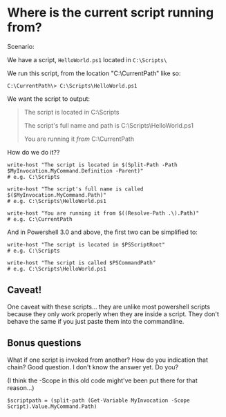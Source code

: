 ﻿# Where is the current script running from?

Scenario:

We have a script, `HelloWorld.ps1` located in `C:\Scripts\`

We run this script, from the location "C:\CurrentPath\" like so:

	C:\CurrentPath\> C:\Scripts\HelloWorld.ps1

We want the script to output:

>	The script is located in C:\Scripts
>
>	The script's full name and path is C:\Scripts\HelloWorld.ps1
>
>	You are running it *from* C:\CurrentPath

How do we do it??

	write-host "The script is located in $(Split-Path -Path $MyInvocation.MyCommand.Definition -Parent)"
	# e.g. C:\Scripts

	write-host "The script's full name is called $($MyInvocation.MyCommand.Path)"
	# e.g. C:\Scripts\HelloWorld.ps1

	write-host "You are running it from $((Resolve-Path .\).Path)"
	# e.g. C:\CurrentPath

And in Powershell 3.0 and above, the first two can be simplified to:

	write-host "The script is located in $PSScriptRoot"
	# e.g. C:\Scripts

	write-host "The script is called $PSCommandPath"
	# e.g. C:\Scripts\HelloWorld.ps1

## Caveat!

One caveat with these scripts... they are unlike most powershell scripts because they only work properly when they are inside a script. They don't behave the same if you just paste them into the commandline.

## Bonus questions

What if one script is invoked from another? How do you indication that chain? Good question. I don't know the answer yet. Do you?

(I think the -Scope in this old code might've been put there for that reason...)

	$scriptpath = (split-path (Get-Variable MyInvocation -Scope Script).Value.MyCommand.Path)